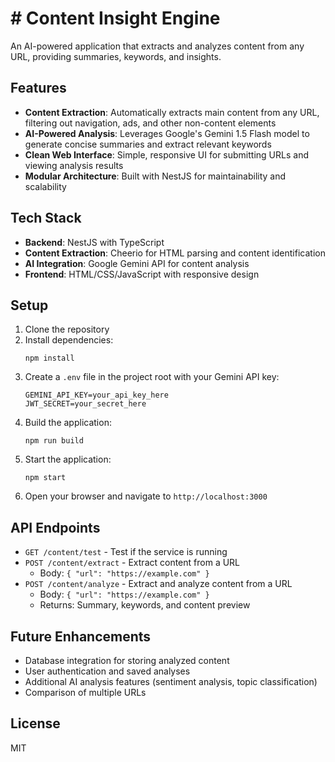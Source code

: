 # # Content Insight Engine

An AI-powered application that extracts and analyzes content from any URL, providing summaries, keywords, and insights.

## Features

- **Content Extraction**: Automatically extracts main content from any URL, filtering out navigation, ads, and other non-content elements
- **AI-Powered Analysis**: Leverages Google's Gemini 1.5 Flash model to generate concise summaries and extract relevant keywords
- **Clean Web Interface**: Simple, responsive UI for submitting URLs and viewing analysis results
- **Modular Architecture**: Built with NestJS for maintainability and scalability

## Tech Stack

- **Backend**: NestJS with TypeScript
- **Content Extraction**: Cheerio for HTML parsing and content identification
- **AI Integration**: Google Gemini API for content analysis
- **Frontend**: HTML/CSS/JavaScript with responsive design

## Setup

1. Clone the repository
2. Install dependencies:
   ```
   npm install
   ```
3. Create a `.env` file in the project root with your Gemini API key:
   ```
   GEMINI_API_KEY=your_api_key_here
   JWT_SECRET=your_secret_here
   ```
4. Build the application:
   ```
   npm run build
   ```
5. Start the application:
   ```
   npm start
   ```
6. Open your browser and navigate to `http://localhost:3000`

## API Endpoints

- `GET /content/test` - Test if the service is running
- `POST /content/extract` - Extract content from a URL
  - Body: `{ "url": "https://example.com" }`
- `POST /content/analyze` - Extract and analyze content from a URL
  - Body: `{ "url": "https://example.com" }`
  - Returns: Summary, keywords, and content preview

## Future Enhancements

- Database integration for storing analyzed content
- User authentication and saved analyses
- Additional AI analysis features (sentiment analysis, topic classification)
- Comparison of multiple URLs

## License

MIT
